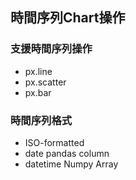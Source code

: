 ## 時間序列Chart操作
### 支援時間序列操作
- px.line
- px.scatter
- px.bar

### 時間序列格式

- ISO-formatted
- date pandas column
- datetime Numpy Array

```python

```
